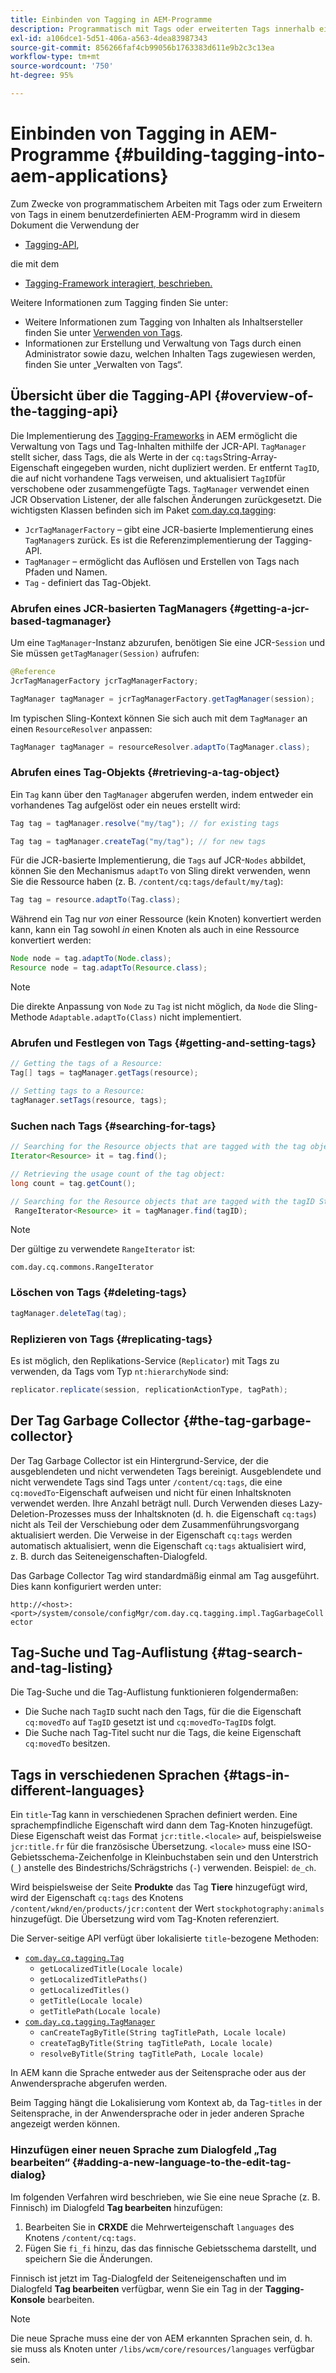 ```yaml
---
title: Einbinden von Tagging in AEM-Programme
description: Programmatisch mit Tags oder erweiterten Tags innerhalb eines benutzerdefinierten AEM-Programms arbeiten
exl-id: a106dce1-5d51-406a-a563-4dea83987343
source-git-commit: 856266faf4cb99056b1763383d611e9b2c3c13ea
workflow-type: tm+mt
source-wordcount: '750'
ht-degree: 95%

---
```


# Einbinden von Tagging in AEM-Programme {#building-tagging-into-aem-applications}

Zum Zwecke von programmatischem Arbeiten mit Tags oder zum Erweitern von Tags in einem benutzerdefinierten AEM-Programm wird in diesem Dokument die Verwendung der

* [Tagging-API](https://experienceleague.adobe.com/docs/experience-manager-cloud-service-javadoc/com/day/cq/tagging/package-summary.html),

die mit dem

* [Tagging-Framework interagiert, beschrieben.](tagging-framework.md)

Weitere Informationen zum Tagging finden Sie unter:

* Weitere Informationen zum Tagging von Inhalten als Inhaltsersteller finden Sie unter [Verwenden von Tags](/help/sites-cloud/authoring/features/tags.md).
* Informationen zur Erstellung und Verwaltung von Tags durch einen Administrator sowie dazu, welchen Inhalten Tags zugewiesen werden, finden Sie unter „Verwalten von Tags“.

## Übersicht über die Tagging-API {#overview-of-the-tagging-api}

Die Implementierung des [Tagging-Frameworks](tagging-framework.md) in AEM ermöglicht die Verwaltung von Tags und Tag-Inhalten mithilfe der JCR-API. `TagManager` stellt sicher, dass Tags, die als Werte in der `cq:tags`String-Array-Eigenschaft eingegeben wurden, nicht dupliziert werden. Er entfernt `TagID`, die auf nicht vorhandene Tags verweisen, und aktualisiert `TagID`für verschobene oder zusammengefügte Tags. `TagManager` verwendet einen JCR Observation Listener, der alle falschen Änderungen zurückgesetzt. Die wichtigsten Klassen befinden sich im Paket [com.day.cq.tagging](https://experienceleague.adobe.com/docs/experience-manager-cloud-service-javadoc/com/day/cq/tagging/package-summary.html):

* `JcrTagManagerFactory` – gibt eine JCR-basierte Implementierung eines `TagManager`s zurück. Es ist die Referenzimplementierung der Tagging-API.
* `TagManager` – ermöglicht das Auflösen und Erstellen von Tags nach Pfaden und Namen.
* `Tag` - definiert das Tag-Objekt.

### Abrufen eines JCR-basierten TagManagers {#getting-a-jcr-based-tagmanager}

Um eine `TagManager`-Instanz abzurufen, benötigen Sie eine JCR-`Session` und Sie müssen `getTagManager(Session)` aufrufen:

```java
@Reference
JcrTagManagerFactory jcrTagManagerFactory;

TagManager tagManager = jcrTagManagerFactory.getTagManager(session);
```

Im typischen Sling-Kontext können Sie sich auch mit dem `TagManager` an einen `ResourceResolver` anpassen:

```java
TagManager tagManager = resourceResolver.adaptTo(TagManager.class);
```

### Abrufen eines Tag-Objekts {#retrieving-a-tag-object}

Ein `Tag` kann über den `TagManager` abgerufen werden, indem entweder ein vorhandenes Tag aufgelöst oder ein neues erstellt wird:

```java
Tag tag = tagManager.resolve("my/tag"); // for existing tags

Tag tag = tagManager.createTag("my/tag"); // for new tags
```

Für die JCR-basierte Implementierung, die `Tags` auf JCR-`Nodes` abbildet, können Sie den Mechanismus `adaptTo` von Sling direkt verwenden, wenn Sie die Ressource haben (z. B. `/content/cq:tags/default/my/tag`):

```java
Tag tag = resource.adaptTo(Tag.class);
```

Während ein Tag nur *von* einer Ressource (kein Knoten) konvertiert werden kann, kann ein Tag sowohl *in* einen Knoten als auch in eine Ressource konvertiert werden:

```java
Node node = tag.adaptTo(Node.class);
Resource node = tag.adaptTo(Resource.class);
```

>[!NOTE]
>
>Die direkte Anpassung von `Node` zu `Tag` ist nicht möglich, da `Node` die Sling-Methode `Adaptable.adaptTo(Class)` nicht implementiert.

### Abrufen und Festlegen von Tags {#getting-and-setting-tags}

```java
// Getting the tags of a Resource:
Tag[] tags = tagManager.getTags(resource);

// Setting tags to a Resource:
tagManager.setTags(resource, tags);
```

### Suchen nach Tags {#searching-for-tags}

```java
// Searching for the Resource objects that are tagged with the tag object:
Iterator<Resource> it = tag.find();

// Retrieving the usage count of the tag object:
long count = tag.getCount();

// Searching for the Resource objects that are tagged with the tagID String:
 RangeIterator<Resource> it = tagManager.find(tagID);
```

>[!NOTE]
>
>Der gültige zu verwendete `RangeIterator` ist:
>
>`com.day.cq.commons.RangeIterator`

### Löschen von Tags {#deleting-tags}

```java
tagManager.deleteTag(tag);
```

### Replizieren von Tags {#replicating-tags}

Es ist möglich, den Replikations-Service (`Replicator`) mit Tags zu verwenden, da Tags vom Typ `nt:hierarchyNode` sind:

```java
replicator.replicate(session, replicationActionType, tagPath);
```

## Der Tag Garbage Collector {#the-tag-garbage-collector}

Der Tag Garbage Collector ist ein Hintergrund-Service, der die ausgeblendeten und nicht verwendeten Tags bereinigt. Ausgeblendete und nicht verwendete Tags sind Tags unter `/content/cq:tags`, die eine `cq:movedTo`-Eigenschaft aufweisen und nicht für einen Inhaltsknoten verwendet werden. Ihre Anzahl beträgt null. Durch Verwenden dieses Lazy-Deletion-Prozesses muss der Inhaltsknoten (d. h. die Eigenschaft `cq:tags`) nicht als Teil der Verschiebung oder dem Zusammenführungsvorgang aktualisiert werden. Die Verweise in der Eigenschaft `cq:tags` werden automatisch aktualisiert, wenn die Eigenschaft `cq:tags` aktualisiert wird, z. B. durch das Seiteneigenschaften-Dialogfeld.

Das Garbage Collector Tag wird standardmäßig einmal am Tag ausgeführt. Dies kann konfiguriert werden unter:

`http://<host>:<port>/system/console/configMgr/com.day.cq.tagging.impl.TagGarbageCollector`

## Tag-Suche und Tag-Auflistung {#tag-search-and-tag-listing}

Die Tag-Suche und die Tag-Auflistung funktionieren folgendermaßen:

* Die Suche nach `TagID` sucht nach den Tags, für die die Eigenschaft `cq:movedTo` auf `TagID` gesetzt ist und `cq:movedTo`-`TagID`s folgt.
* Die Suche nach Tag-Titel sucht nur die Tags, die keine Eigenschaft `cq:movedTo` besitzen.

## Tags in verschiedenen Sprachen {#tags-in-different-languages}

Ein `title`-Tag kann in verschiedenen Sprachen definiert werden. Eine sprachempfindliche Eigenschaft wird dann dem Tag-Knoten hinzugefügt. Diese Eigenschaft weist das Format `jcr:title.<locale>` auf, beispielsweise `jcr:title.fr` für die französische Übersetzung. `<locale>` muss eine ISO-Gebietsschema-Zeichenfolge in Kleinbuchstaben sein und den Unterstrich (`_`) anstelle des Bindestrichs/Schrägstrichs (`-`) verwenden. Beispiel: `de_ch`.

Wird beispielsweise der Seite **Produkte** das Tag **Tiere** hinzugefügt wird, wird der Eigenschaft `cq:tags` des Knotens `/content/wknd/en/products/jcr:content` der Wert `stockphotography:animals` hinzugefügt. Die Übersetzung wird vom Tag-Knoten referenziert.

Die Server-seitige API verfügt über lokalisierte `title`-bezogene Methoden:

* [`com.day.cq.tagging.Tag`](https://experienceleague.adobe.com/docs/experience-manager-cloud-service-javadoc/com/day/cq/tagging/Tag.html)
   * `getLocalizedTitle(Locale locale)`
   * `getLocalizedTitlePaths()`
   * `getLocalizedTitles()`
   * `getTitle(Locale locale)`
   * `getTitlePath(Locale locale)`
* [`com.day.cq.tagging.TagManager`](https://experienceleague.adobe.com/docs/experience-manager-cloud-service-javadoc/com/day/cq/tagging/TagManager.html)
   * `canCreateTagByTitle(String tagTitlePath, Locale locale)`
   * `createTagByTitle(String tagTitlePath, Locale locale)`
   * `resolveByTitle(String tagTitlePath, Locale locale)`

In AEM kann die Sprache entweder aus der Seitensprache oder aus der Anwendersprache abgerufen werden.

Beim Tagging hängt die Lokalisierung vom Kontext ab, da Tag-`titles` in der Seitensprache, in der Anwendersprache oder in jeder anderen Sprache angezeigt werden können.

### Hinzufügen einer neuen Sprache zum Dialogfeld „Tag bearbeiten“ {#adding-a-new-language-to-the-edit-tag-dialog}

Im folgenden Verfahren wird beschrieben, wie Sie eine neue Sprache (z. B. Finnisch) im Dialogfeld **Tag bearbeiten** hinzufügen:

1. Bearbeiten Sie in **CRXDE** die Mehrwerteigenschaft `languages` des Knotens `/content/cq:tags`.
1. Fügen Sie `fi_fi` hinzu, das das finnische Gebietsschema darstellt, und speichern Sie die Änderungen.

Finnisch ist jetzt im Tag-Dialogfeld der Seiteneigenschaften und im Dialogfeld **Tag bearbeiten** verfügbar, wenn Sie ein Tag in der **Tagging-Konsole** bearbeiten.

>[!NOTE]
>
>Die neue Sprache muss eine der von AEM erkannten Sprachen sein, d. h. sie muss als Knoten unter `/libs/wcm/core/resources/languages` verfügbar sein.
